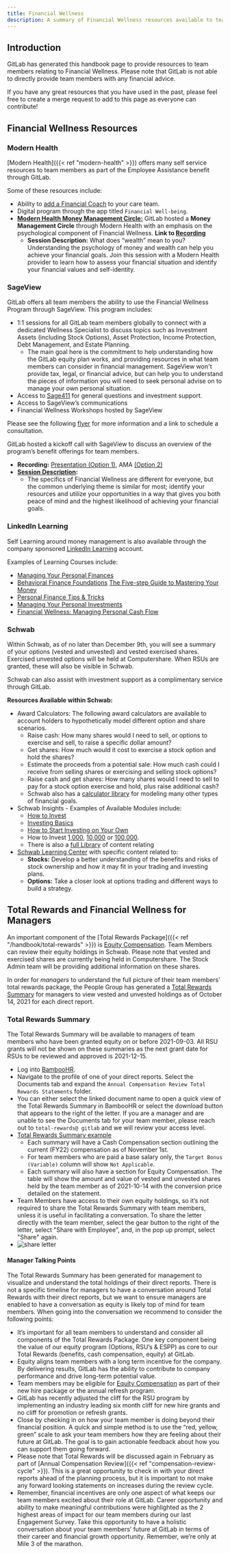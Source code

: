 ```yaml
---
title: Financial Wellness
description: A summary of Financial Wellness resources available to team members at GitLab.
---
```


## Introduction

GitLab has generated this handbook page to provide resources to team members relating to Financial Wellness. Please note that GitLab is not able to directly provide team members with any financial advice.

If you have any great resources that you have used in the past, please feel free to create a merge request to add to this page as everyone can contribute!

## Financial Wellness Resources

### Modern Health

[Modern Health]({{< ref "modern-health" >}}) offers many self service resources to team members as part of the Employee Assistance benefit through GitLab.

Some of these resources include:

- Ability to [add a Financial Coach](https://drive.google.com/file/d/1bZj00YXuWfl47QXOMBzLXkej5NgQvygQ/view?usp=sharing) to your care team.
- Digital program through the app titled `Financial Well-being`.
- [**Modern Health Money Management Circle:**](#modern-health) GitLab hosted a **Money Management Circle** through Modern Health with an emphasis on the psychological component of Financial Wellness. **Link to [Recording](https://www.youtube.com/watch?v=YhoHMT94Mkg)**
    - **Session Description:** What does “wealth” mean to you? Understanding the psychology of money and wealth can help you achieve your financial goals. Join this session with a Modern Health provider to learn how to assess your financial situation and identify your financial values and self-identity.

### SageView

GitLab offers all team members the ability to use the Financial Wellness Program through SageView. This program includes:

- 1:1 sessions for all GitLab team members globally to connect with a dedicated Wellness Specialist to discuss topics such as Investment Assets (including Stock Options), Asset Protection, Income Protection, Debt Management, and Estate Planning.
    - The main goal here is the commitment to help understanding how the GitLab equity plan works, and providing resources in what team members can consider in financial management. SageView won't provide tax, legal, or financial advice, but can help you to understand the pieces of information you will need to seek personal advise on to manage your own personal situation.
- Access to [Sage411](http://www.sage411.com) for general questions and investment support.
- Access to SageView’s communications
- Financial Wellness Workshops hosted by SageView

Please see the following [flyer](https://drive.google.com/file/d/1tAxGvQbstMfKO3m5JdciaKByumHOGPqa/view?usp=sharing) for more information and a link to schedule a consultation.

GitLab hosted a kickoff call with SageView to discuss an overview of the program’s benefit offerings for team members.

- **Recording:** [Presentation (Option 1)](https://www.youtube.com/watch?v=2rsUjnjjYQ0), AMA [(Option 2)](https://www.youtube.com/watch?v=kKJii7YbFxY)
- **[Session Description](https://drive.google.com/file/d/1rPc_7iCiZV33BMuoithOlaJefeWNYgAK/view?usp=sharing):**
    - The specifics of Financial Wellness are different for everyone, but the common underlying theme is similar for most; identify your resources and utilize your opportunities in a way that gives you both peace of mind and the highest likelihood of achieving your financial goals.

### LinkedIn Learning

Self Learning around money management is also available through the company sponsored [LinkedIn Learning](/handbook/people-group/learning-and-development/linkedin-learning/) account.

Examples of Learning Courses include:

- [Managing Your Personal Finances](https://www.linkedin.com/learning/managing-your-personal-finances-2021/what-s-your-money-story?autoAdvance=true&autoSkip=false&autoplay=true&resume=true&u=2255073)
- [Behavioral Finance Foundations](https://www.linkedin.com/learning/behavioral-finance-foundations-2/behavioral-finance-and-the-stock-market?autoAdvance=true&autoSkip=false&autoplay=true&resume=true&u=2255073)
[The Five-step Guide to Mastering Your Money](https://www.linkedin.com/learning/the-five-step-guide-to-mastering-your-money/achieving-your-financial-goals?autoAdvance=true&autoSkip=false&autoplay=true&resume=true&u=2255073)
- [Personal Finance Tips & Tricks](https://www.linkedin.com/learning/personal-finance-tips-and-tricks/welcome-to-the-series?autoAdvance=true&autoSkip=false&autoplay=true&resume=true&u=2255073)
- [Managing Your Personal Investments](https://www.linkedin.com/learning/managing-your-personal-investments/taking-control-of-your-investments?autoAdvance=true&autoSkip=false&autoplay=true&resume=true&u=2255073)
- [Financial Wellness: Managing Personal Cash Flow](https://www.linkedin.com/learning/financial-wellness-managing-personal-cash-flow/understanding-your-relationship-with-money?autoAdvance=true&autoSkip=false&autoplay=true&resume=true&u=2255073)

### Schwab

Within Schwab, as of no later than December 9th, you will see a summary of your options (vested and unvested) and vested exercised shares.  Exercised unvested options will be held at Computershare. When RSUs are granted, these will also be visible in Schwab.

Schwab can also assist with investment support as a complimentary service through GitLab.

**Resources Available within Schwab:**

- Award Calculators: The following award calculators are available to account holders to hypothetically model different option and share scenarios.
    - Raise cash: How many shares would I need to sell, or options to exercise and sell, to raise a specific dollar amount?
    - Get shares: How much would it cost to exercise a stock option and hold the shares?
    - ​​Estimate the proceeds from a potential sale: How much cash could I receive from selling shares or exercising and selling stock options?
    - Raise cash and get shares: How many shares would I need to sell to pay for a stock option exercise and hold, plus raise additional cash?
    - Schwab also has a [calculator library](https://client.schwab.com/app/accounts/financialplanning/#/tools) for modeling many other types of financial goals.
- Schwab Insights - Examples of Available Modules include:
    - [How to Invest](https://www.schwab.com/how-to-invest)
    - [Investing Basics](https://www.schwab.com/how-to-invest/investing-basics)
    - [How to Start Investing on Your Own](https://www.schwab.com/how-to-invest/how-to-start-investing)
    - How to Invest [1,000](https://www.schwab.com/how-to-invest/what-to-do-with-1k), [10,000](https://www.schwab.com/how-to-invest/what-to-do-with-10k) or [100,000](https://www.schwab.com/how-to-invest/what-to-do-with-100k).
    - There is also a [full Library](https://client.schwab.com/secure/cc/guidance/insights) of content relating
- [Schwab Learning Center](https://client.schwab.com/secured/learning-center/start-learning-about-stocks) with specific content related to:
    - **Stocks:** Develop a better understanding of the benefits and risks of stock ownership and how it may fit in your trading and investing plans.
    - **Options:** Take a closer look at options trading and different ways to build a strategy.

## Total Rewards and Financial Wellness for Managers

An important component of the [Total Rewards Package]({{< ref "/handbook/total-rewards" >}}) is [Equity Compensation](https://about.gitlab.com/handbook/stock-options/). Team Members can review their equity holdings in Schwab. Please note that vested and exercised shares are currently being held in Computershare. The Stock Admin team will be providing additional information on these shares.

In order for *managers* to understand the full picture of their team members’ total rewards package, the People Group has generated a [Total Rewards Summary](#total-rewards-summary) for managers to view vested and unvested holdings as of October 14, 2021 for each direct report.

### Total Rewards Summary

The Total Rewards Summary will be available to managers of team members who have been granted equity on or before 2021-09-03. All RSU grants will not be shown on these summaries as the next grant date for RSUs to be reviewed and approved is 2021-12-15.

- Log into [BambooHR](https://gitlab.bamboohr.com/).
- Navigate to the profile of one of your direct reports. Select the Documents tab and expand the `Annual Compensation Review Total Rewards Statements` folder.
- You can either select the linked document name to open a quick view of the Total Rewards Summary in BambooHR or select the download button that appears to the right of the letter. If you are a manager and are unable to see the Documents tab for your team member, please reach out to `total-rewards@ gitlab` and we will review your access level.
- [Total Rewards Summary example](https://drive.google.com/file/d/1TxOdKxPuFvTRJIswZQEJTmd5IGEMZgx7/view?usp=sharing)
    - Each summary will have a Cash Compensation section outlining the current (FY22) compensation as of November 1st.
    - For team members who are paid a base salary only, the `Target Bonus (Variable)` column will show `Not Applicable`.
    - Each summary will also have a section for Equity Compensation. The table will show the amount and value of vested and unvested shares held by the team member as of 2021-10-14 with the conversion price detailed on the statement.
- Team Members have access to their own equity holdings, so it’s not required to share the Total Rewards Summary with team members, unless it is useful in facilitating a conversation. To share the letter directly with the team member, select the gear button to the right of the letter, select "Share with Employee", and, in the pop up prompt, select "Share" again.
- ![share letter](/images/handbook/people-group/Share_Letter.png)

#### Manager Talking Points

The Total Rewards Summary has been generated for management to visualize and understand the total holdings of their direct reports. There is not a specific timeline for managers to have a conversation around Total Rewards with their direct reports, but we want to ensure managers are enabled to have a conversation as equity is likely top of mind for team members. When going into the conversation we recommend to consider the following points:

- It’s important for all team members to understand and consider all components of the Total Rewards Package. One key component being the value of our equity program (Options, RSU’s & ESPP) as core to our Total Rewards (benefits, cash compensation, equity) at GitLab.
- Equity aligns team members with a long term incentive for the company. By delivering results, GitLab has the ability to contribute to company performance and drive long-term potential value.
- Team members may be eligible for [Equity Compensation](https://about.gitlab.com/handbook/stock-options/#restricted-stock-units) as part of their new hire package or the annual refresh program.
- GitLab has recently adjusted the cliff for the RSU program by implementing an industry leading six month cliff for new hire grants and no cliff for promotion or refresh grants.
- Close by checking in on how your team member is doing beyond their financial position. A quick and simple method is to use  the “red, yellow, green” scale to ask your team members how they are feeling about their future at GitLab. The goal is to gain actionable feedback about how you can support them going forward.
- Please note that Total Rewards will be discussed again in February as part of [Annual Compensation Review]({{< ref "compensation-review-cycle" >}}). This is a great opportunity to check in with your direct reports ahead of the planning process, but it is important to not make any forward looking statements on increases during the review cycle.
- Remember, financial incentives are only one aspect of what keeps our team members excited about their role at GitLab. Career opportunity and ability to make meaningful contributions were highlighted as the 2 highest areas of impact for our team members during our last Engagement Survey. Take this opportunity to have a holistic conversation about your team members’ future at GitLab in terms of their career and financial growth opportunity. Remember, we’re only at Mile 3 of the marathon.
